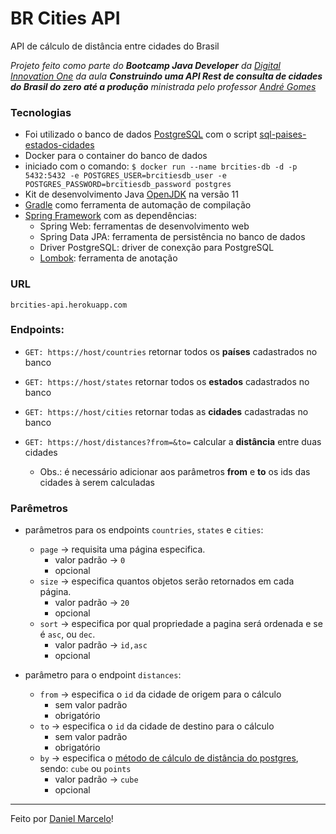 # BR Cities API
API de cálculo de distância entre cidades do Brasil

*Projeto feito como parte do **Bootcamp Java Developer** da [Digital Innovation One](digitalinnovation.one) da aula **Construindo uma API Rest de consulta de cidades do Brasil do zero até a produção** ministrada pelo professor [André Gomes](https://www.linkedin.com/in/andreluisgomes/)*

### Tecnologias

- Foi utilizado o banco de dados [PostgreSQL](https://www.postgresql.org/) com o script [sql-paises-estados-cidades](https://github.com/chinnonsantos/sql-paises-estados-cidades)
- Docker para o container do banco de dados
- iniciado com o comando: `$ docker run --name brcities-db -d -p 5432:5432 -e POSTGRES_USER=brcitiesdb_user -e POSTGRES_PASSWORD=brcitiesdb_password postgres `
- Kit de desenvolvimento Java [OpenJDK](https://openjdk.java.net/) na versão 11
- [Gradle](https://gradle.org/) como ferramenta de automação de compilação
- [Spring Framework](https://spring.io/) com as dependências:
  - Spring Web: ferramentas de desenvolvimento web
  - Spring Data JPA: ferramenta de persistência no banco de dados
  - Driver PostgreSQL: driver de conexção para PostgreSQL
  - [Lombok](https://projectlombok.org/): ferramenta de anotação

### URL 

`brcities-api.herokuapp.com`

### Endpoints:

- `GET: https://host/countries` retornar todos os **países** cadastrados no banco

- `GET: https://host/states` retornar todos os **estados** cadastrados no banco

- `GET: https://host/cities` retornar todas as **cidades** cadastradas no banco

- `GET: https://host/distances?from=&to=` calcular a **distância** entre duas cidades
  - Obs.: é necessário adicionar aos parâmetros **from** e **to** os ids das cidades à serem calculadas

### Parêmetros

- parâmetros para os endpoints `countries`, `states` e `cities`:
  - `page` → requisita uma página especifica.
    - valor padrão → `0`
    - opcional
  - `size` → especifica quantos objetos serão retornados em cada página.
    - valor padrão → `20`
    - opcional
  - `sort` → especifica por qual propriedade a pagina será ordenada e se é `asc`, ou `dec`.
    - valor padrão → `id,asc`
    - opcional

- parâmetro para o endpoint `distances`:
  - `from` → especifica o `id` da cidade de origem para o cálculo
    - sem valor padrão
    - obrigatório
  - `to` → especifica o `id` da cidade de destino para o cálculo
    - sem valor padrão
    - obrigatório
  - `by` → especifica o [método de cálculo de distância do postgres](https://www.postgresql.org/docs/current/earthdistance.html), sendo: `cube` ou `points`
    - valor padrão → `cube`
    - opcional

---

Feito por [Daniel Marcelo](https://linktr.ee/danielmrcl)!